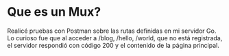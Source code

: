 # Que es un Mux?

Realicé pruebas con Postman sobre las rutas definidas en mi servidor Go. Lo curioso fue que al acceder a /blog, /hello, /world, que no está registrada, el servidor respondió con código 200 y el contenido de la página principal.
